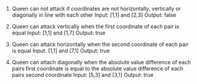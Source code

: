 1.  Queen can not attack if coordinates are not horizontally, vertically or diagonally in line with each other
Input: [1,1] and [2,3]
Output: false

2. Queen can attack vertically when the first coordinate of each pair is equal
Input: [1,1] and [1,7]
Output: true

3.  Queen can attack horizontally when the second coordinate of each pair is equal
Input: [1,1] and [7,1]
Output: true

4.  Queen can attach diagonally when the absolute value difference of each pairs first coordinate is equal to the absolute value difference of each pairs second coordinate
Input: [5,3] and [3,1]
Output: true
